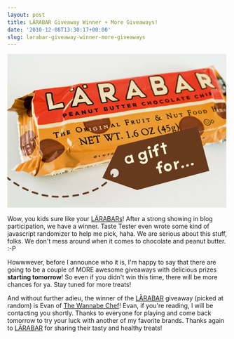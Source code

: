 ```yaml
---
layout: post
title: LÄRABAR Giveaway Winner + More Giveaways!
date: '2010-12-08T13:30:17+00:00'
slug: larabar-giveaway-winner-more-giveaways
---
```

<a href="/images/uploads/2010/12/larabar_giveaway_graphic.jpg"><img src="/images/uploads/2010/12/larabar_giveaway_graphic.jpg" alt="" title="larabar_giveaway_graphic" width="500" height="350" class="alignnone size-full wp-image-1169" /></a>

Wow, you kids sure like your <a href="http://www.larabar.com/home">LÄRABARs</a>! After a strong showing in blog participation, we have a winner. Taste Tester even wrote some kind of javascript randomizer to help me pick, haha. We are serious about this stuff, folks. We don't mess around when it comes to chocolate and peanut butter. :-P

Howwwever, before I announce who it is, I'm happy to say that there are going to be a couple of MORE awesome giveaways with delicious prizes<strong> starting tomorrow</strong>! So even if you didn't win this time, there will be more chances for ya. Stay tuned for more treats!

And without further adieu, the winner of the <a href="http://www.larabar.com/home">LÄRABAR</a> giveaway (picked at random) is Evan of <a href="http://thewannabechef.net/">The Wannabe Chef</a>! Evan, if you're reading, I will be contacting you shortly. Thanks to everyone for playing and come back tomorrow to try your luck with another of my favorite brands. Thanks again to <a href="http://www.larabar.com/home">LÄRABAR</a> for sharing their tasty and healthy treats!
